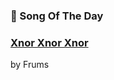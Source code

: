 ### 🎵 Song Of The Day

### [Xnor Xnor Xnor](https://open.spotify.com/track/1Hvrq2dWErSamXOIaCiJ5Y)

by Frums
